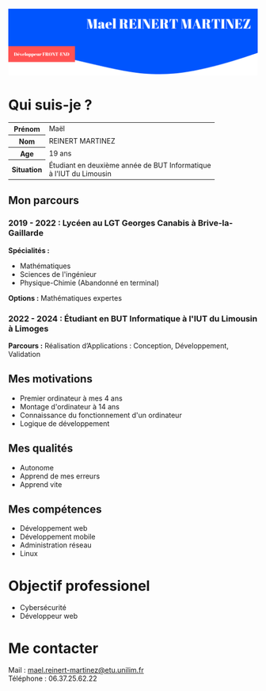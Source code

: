 ![alt text](./header.png)

# Qui suis-je ?
<table>
  <tr>
    <th>Prénom</th>
    <td>Maël</td>
  </tr>
  <tr>
    <th>Nom</th>
    <td>REINERT MARTINEZ</td>
  </tr>
  <tr>
    <th>Age</th>
    <td>19 ans</td>
  </tr>
  <tr>
    <th>Situation</th>
    <td>Étudiant en deuxième année de BUT Informatique <br>
    à l'IUT du Limousin</td>
  </tr>
</table>

## Mon parcours
### 2019 - 2022 : Lycéen au LGT Georges Canabis à Brive-la-Gaillarde

**Spécialités :**
- Mathématiques
- Sciences de l'ingénieur
- Physique-Chimie (Abandonné en terminal)

**Options :** Mathématiques expertes

### 2022 - 2024 : Étudiant en BUT Informatique à l'IUT du Limousin à Limoges

**Parcours :** Réalisation d’Applications : Conception, Développement, Validation

## Mes motivations
- Premier ordinateur à mes 4 ans
- Montage d'ordinateur à 14 ans
- Connaissance du fonctionnement d'un ordinateur
- Logique de développement
## Mes qualités
- Autonome
- Apprend de mes erreurs
- Apprend vite
## Mes compétences
- Développement web
- Développement mobile
- Administration réseau
- Linux
# Objectif professionel
- Cybersécurité
- Développeur web
# Me contacter
Mail : mael.reinert-martinez@etu.unilim.fr \
Téléphone : 06.37.25.62.22
